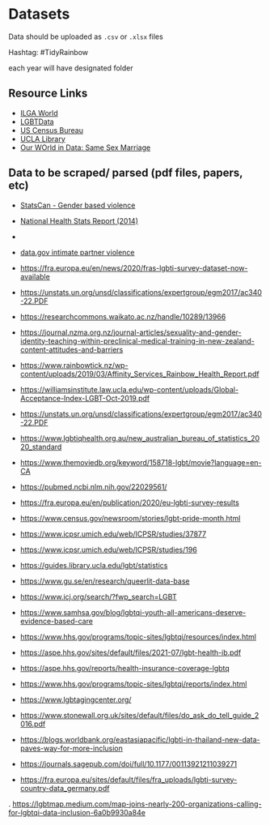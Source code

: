 
# Datasets

Data should be uploaded as `.csv` or `.xlsx` files

Hashtag: #TidyRainbow

each year will have designated folder

## Resource Links

- [ILGA World](https://ilga.org/maps-sexual-orientation-laws)
- [LGBTData](http://www.lgbtdata.com/data.html)
- [US Census Bureau](https://www.census.gov/en.html)
- [UCLA Library](https://guides.library.ucla.edu/lgbt/statistics)
- [Our WOrld in Data: Same Sex Marriage](https://ourworldindata.org/marriages-and-divorces#same-sex-marriage-has-become-possible-in-many-countries)


## Data to be scraped/ parsed (pdf files, papers, etc)

- [StatsCan - Gender based violence](https://www150.statcan.gc.ca/n1/pub/85-002-x/2019001/article/00017-eng.htm)
- [National Health Stats Report (2014)](https://www.cdc.gov/nchs/data/nhsr/nhsr077.pdf)
-
- [data.gov intimate partner violence](https://catalog.data.gov/dataset/national-intimate-partner-and-sexual-violence-survey-nisvs-b7e60)

- https://fra.europa.eu/en/news/2020/fras-lgbti-survey-dataset-now-available

- https://unstats.un.org/unsd/classifications/expertgroup/egm2017/ac340-22.PDF

- https://researchcommons.waikato.ac.nz/handle/10289/13966

- https://journal.nzma.org.nz/journal-articles/sexuality-and-gender-identity-teaching-within-preclinical-medical-training-in-new-zealand-content-attitudes-and-barriers

- https://www.rainbowtick.nz/wp-content/uploads/2019/03/Affinity_Services_Rainbow_Health_Report.pdf

- https://williamsinstitute.law.ucla.edu/wp-content/uploads/Global-Acceptance-Index-LGBT-Oct-2019.pdf

- https://unstats.un.org/unsd/classifications/expertgroup/egm2017/ac340-22.PDF

- https://www.lgbtiqhealth.org.au/new_australian_bureau_of_statistics_2020_standard

- https://www.themoviedb.org/keyword/158718-lgbt/movie?language=en-CA

- https://pubmed.ncbi.nlm.nih.gov/22029561/

- https://fra.europa.eu/en/publication/2020/eu-lgbti-survey-results

- https://www.census.gov/newsroom/stories/lgbt-pride-month.html

- https://www.icpsr.umich.edu/web/ICPSR/studies/37877

- https://www.icpsr.umich.edu/web/ICPSR/studies/196

- https://guides.library.ucla.edu/lgbt/statistics

- https://www.gu.se/en/research/queerlit-data-base

- https://www.icj.org/search/?fwp_search=LGBT

- https://www.samhsa.gov/blog/lgbtqi-youth-all-americans-deserve-evidence-based-care

- https://www.hhs.gov/programs/topic-sites/lgbtqi/resources/index.html

- https://aspe.hhs.gov/sites/default/files/2021-07/lgbt-health-ib.pdf

- https://aspe.hhs.gov/reports/health-insurance-coverage-lgbtq

- https://www.hhs.gov/programs/topic-sites/lgbtqi/reports/index.html

- https://www.lgbtagingcenter.org/

- https://www.stonewall.org.uk/sites/default/files/do_ask_do_tell_guide_2016.pdf

- https://blogs.worldbank.org/eastasiapacific/lgbti-in-thailand-new-data-paves-way-for-more-inclusion

- https://journals.sagepub.com/doi/full/10.1177/00113921211039271

- https://fra.europa.eu/sites/default/files/fra_uploads/lgbti-survey-country-data_germany.pdf


. https://lgbtmap.medium.com/map-joins-nearly-200-organizations-calling-for-lgbtqi-data-inclusion-6a0b9930a84e










